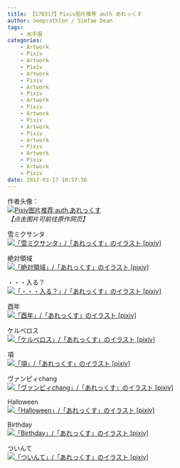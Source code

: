 ```yaml
---
title: 【170317】Pixiv图片推荐 auth あれっくす
author: Semprathlon / Simfae Dean
tags:
	- 水手服
categories:
	- Artwork
	- Pixiv
	- Artwork
	- Pixiv
	- Artwork
	- Pixiv
	- Artwork
	- Pixiv
	- Artwork
	- Pixiv
	- Artwork
	- Pixiv
	- Artwork
	- Pixiv
	- Artwork
	- Pixiv
	- Artwork
	- Pixiv
	- Artwork
	- Pixiv
date: 2017-03-17 10:57:56
---
```

作者头像：<br />[<img src="/blog/uploads/2017/03/12158368_7fc387623116ff880f3c713738fe4766_170.jpg" alt="Pixiv图片推荐 auth.あれっくす"/>](http://www.pixiv.net/member.php?id=585981)<br /><em>【点击图片可前往原作网页】</em>

雪ミクサンタ<br />[<img width="1500" height="1500" style="display:none;" data-src="http://i3.pixiv.net/img-original/img/2016/12/25/01/01/12/60537542_p0.jpg" src="/blog/uploads/2017/03/60537542_p0.jpg" alt="「雪ミクサンタ」/「あれっくす」のイラスト [pixiv]"/><img src="/blog/uploads/2017/03/60537542_p0_master1200.jpg" alt="「雪ミクサンタ」/「あれっくす」のイラスト [pixiv]"/>](http://www.pixiv.net/member_illust.php?illust_id=60537542&amp;mode=medium)<br />
<!--more-->

絶対領域<br />[<img width="1062" height="1500" style="display:none;" data-src="http://i4.pixiv.net/img-original/img/2017/02/17/00/46/26/61493851_p0.jpg" src="/blog/uploads/2017/03/61493851_p0.jpg" alt="「絶対領域」/「あれっくす」のイラスト [pixiv]"/><img src="/blog/uploads/2017/03/61493851_p0_master1200.jpg" alt="「絶対領域」/「あれっくす」のイラスト [pixiv]"/>](http://www.pixiv.net/member_illust.php?illust_id=61493851&amp;mode=medium)<br />

・・・入る？<br />[<img width="1062" height="1500" style="display:none;" data-src="http://i2.pixiv.net/img-original/img/2017/02/02/22/58/05/61244877_p0.jpg" src="/blog/uploads/2017/03/61244877_p0.jpg" alt="「・・・入る？」/「あれっくす」のイラスト [pixiv]"/><img src="/blog/uploads/2017/03/61244877_p0_master1200.jpg" alt="「・・・入る？」/「あれっくす」のイラスト [pixiv]"/>](http://www.pixiv.net/member_illust.php?illust_id=61244877&amp;mode=medium)<br />

酉年<br />[<img width="2149" height="1800" style="display:none;" data-src="http://i4.pixiv.net/img-original/img/2017/01/15/13/43/23/60947827_p0.jpg" src="/blog/uploads/2017/03/60947827_p0.jpg" alt="「酉年」/「あれっくす」のイラスト [pixiv]"/><img src="/blog/uploads/2017/03/60947827_p0_master1200.jpg" alt="「酉年」/「あれっくす」のイラスト [pixiv]"/>](http://www.pixiv.net/member_illust.php?illust_id=60947827&amp;mode=medium)<br />

ケルベロス<br />[<img width="1062" height="1500" style="display:none;" data-src="http://i3.pixiv.net/img-original/img/2016/09/18/00/31/57/59035554_p0.jpg" src="/blog/uploads/2017/03/59035554_p0.jpg" alt="「ケルベロス」/「あれっくす」のイラスト [pixiv]"/><img src="/blog/uploads/2017/03/59035554_p0_master1200.jpg" alt="「ケルベロス」/「あれっくす」のイラスト [pixiv]"/>](http://www.pixiv.net/member_illust.php?illust_id=59035554&amp;mode=medium)<br />

項<br />[<img width="1062" height="1500" style="display:none;" data-src="http://i4.pixiv.net/img-original/img/2016/09/13/12/23/34/58959975_p0.jpg" src="/blog/uploads/2017/03/58959975_p0.jpg" alt="「項」/「あれっくす」のイラスト [pixiv]"/><img src="/blog/uploads/2017/03/58959975_p0_master1200.jpg" alt="「項」/「あれっくす」のイラスト [pixiv]"/>](http://www.pixiv.net/member_illust.php?illust_id=58959975&amp;mode=medium)<br />

ヴァンピィchang<br />[<img width="1062" height="1500" style="display:none;" data-src="http://i1.pixiv.net/img-original/img/2016/09/10/00/52/46/58899328_p0.jpg" src="/blog/uploads/2017/03/58899328_p0.jpg" alt="「ヴァンピィchang」/「あれっくす」のイラスト [pixiv]"/><img src="/blog/uploads/2017/03/58899328_p0_master1200.jpg" alt="「ヴァンピィchang」/「あれっくす」のイラスト [pixiv]"/>](http://www.pixiv.net/member_illust.php?illust_id=58899328&amp;mode=medium)<br />

Halloween<br />[<img width="1415" height="2000" style="display:none;" data-src="http://i3.pixiv.net/img-original/img/2015/10/31/20/30/21/53305790_p0.jpg" src="/blog/uploads/2017/03/53305790_p0.jpg" alt="「Halloween」/「あれっくす」のイラスト [pixiv]"/><img src="/blog/uploads/2017/03/53305790_p0_master1200.jpg" alt="「Halloween」/「あれっくす」のイラスト [pixiv]"/>](http://www.pixiv.net/member_illust.php?illust_id=53305790&amp;mode=medium)<br />

Birthday<br />[<img width="2507" height="3000" style="display:none;" data-src="http://i4.pixiv.net/img-original/img/2015/08/31/15/39/32/52292639_p0.jpg" src="/blog/uploads/2017/03/52292639_p0.jpg" alt="「Birthday」/「あれっくす」のイラスト [pixiv]"/><img src="/blog/uploads/2017/03/52292639_p0_master1200.jpg" alt="「Birthday」/「あれっくす」のイラスト [pixiv]"/>](http://www.pixiv.net/member_illust.php?illust_id=52292639&amp;mode=medium)<br />

ついんて<br />[<img width="1061" height="1500" style="display:none;" data-src="http://i4.pixiv.net/img-original/img/2015/05/05/17/24/17/50212547_p0.jpg" src="/blog/uploads/2017/03/50212547_p0.jpg" alt="「ついんて」/「あれっくす」のイラスト [pixiv]"/><img src="/blog/uploads/2017/03/50212547_p0_master1200.jpg" alt="「ついんて」/「あれっくす」のイラスト [pixiv]"/>](http://www.pixiv.net/member_illust.php?illust_id=50212547&amp;mode=medium)<br />